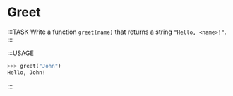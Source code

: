 # Greet

:::TASK
Write a function `greet(name)` that returns a string `"Hello, <name>!"`.
:::

:::USAGE

```python
>>> greet("John")
Hello, John!
```

:::

